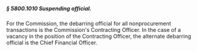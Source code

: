 ##### § 5800.1010 Suspending official. #####

For the Commission, the debarring official for all nonprocurement transactions is the Commission's Contracting Officer. In the case of a vacancy in the position of the Contracting Officer, the alternate debarring official is the Chief Financial Officer.